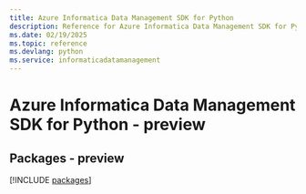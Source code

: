 ```yaml
---
title: Azure Informatica Data Management SDK for Python
description: Reference for Azure Informatica Data Management SDK for Python
ms.date: 02/19/2025
ms.topic: reference
ms.devlang: python
ms.service: informaticadatamanagement
---
```

# Azure Informatica Data Management SDK for Python - preview
## Packages - preview
[!INCLUDE [packages](informatica-data-management-index.md)]